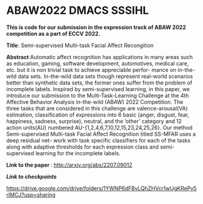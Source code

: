 

# ABAW2022 DMACS SSSIHL
<strong>This is code for our submission in the expression track of ABAW 2022 competition as a part of ECCV 2022.</strong>

<strong>Title</strong>:  Semi-supervised Multi-task Facial Affect Recongition

<strong>Abstract</strong>:Automatic affect recognition has applications in many areas such as education, gaming, software
development, automotives, medical care, etc. but it is non trivial task to achieve appreciable perfor-
mance on in-the-wild data sets. In-the-wild data sets though represent real-world scenarios better
than synthetic data sets, the former ones suffer from the problem of incomplete labels. Inspired by
semi-supervised learning, in this paper, we introduce our submission to the Multi-Task-Learning
Challenge at the 4th Affective Behavior Analysis in-the-wild (ABAW) 2022 Competition. The
three tasks that are considered in this challenge are valence-arousal(VA) estimation, classification of
expressions into 6 basic (anger, disgust, fear, happiness, sadness, surprise), neutral, and the ’other’
category and 12 action units(AU) numbered AU-{1,2,4,6,7,10,12,15,23,24,25,26}. Our method
Semi-supervised Multi-task Facial Affect Recognition titled SS-MFAR uses a deep residual net-
work with task specific classifiers for each of the tasks along with adaptive thresholds for each
expression class and semi-supervised learning for the incomplete labels.

<strong>Link to the paper </strong>: http://arxiv.org/abs/2207.09012

<strong> <em>Link to checkpoints </em></strong>

 https://drive.google.com/drive/folders/1YWNP6dFBvLQhZHVcr1wUgKRePv5rIMCJ?usp=sharing
